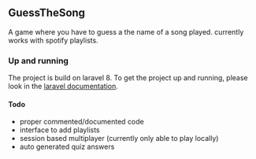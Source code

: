 ## GuessTheSong
A game where you have to guess a the name of a song played.
currently works with spotify playlists.

### Up and running
The project is build on laravel 8.
To get the project up and running, please look in the [laravel documentation](https://laravel.com/docs/8.x).

#### Todo
- proper commented/documented code
- interface to add playlists
- session based multiplayer (currently only able to play locally)
- auto generated quiz answers
